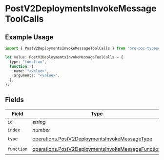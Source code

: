 # PostV2DeploymentsInvokeMessageToolCalls

## Example Usage

```typescript
import { PostV2DeploymentsInvokeMessageToolCalls } from "orq-poc-typescript/models/operations";

let value: PostV2DeploymentsInvokeMessageToolCalls = {
  type: "function",
  function: {
    name: "<value>",
    arguments: "<value>",
  },
};
```

## Fields

| Field                                                                                                                  | Type                                                                                                                   | Required                                                                                                               | Description                                                                                                            |
| ---------------------------------------------------------------------------------------------------------------------- | ---------------------------------------------------------------------------------------------------------------------- | ---------------------------------------------------------------------------------------------------------------------- | ---------------------------------------------------------------------------------------------------------------------- |
| `id`                                                                                                                   | *string*                                                                                                               | :heavy_minus_sign:                                                                                                     | N/A                                                                                                                    |
| `index`                                                                                                                | *number*                                                                                                               | :heavy_minus_sign:                                                                                                     | N/A                                                                                                                    |
| `type`                                                                                                                 | [operations.PostV2DeploymentsInvokeMessageType](../../models/operations/postv2deploymentsinvokemessagetype.md)         | :heavy_check_mark:                                                                                                     | N/A                                                                                                                    |
| `function`                                                                                                             | [operations.PostV2DeploymentsInvokeMessageFunction](../../models/operations/postv2deploymentsinvokemessagefunction.md) | :heavy_check_mark:                                                                                                     | N/A                                                                                                                    |